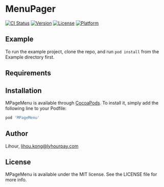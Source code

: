 # MenuPager

[![CI Status](https://img.shields.io/travis/Lihour/MPageMenu.svg?style=flat)](https://travis-ci.org/Lihour/MPageMenu)
[![Version](https://img.shields.io/cocoapods/v/MPageMenu.svg?style=flat)](https://cocoapods.org/pods/MPageMenu)
[![License](https://img.shields.io/cocoapods/l/MPageMenu.svg?style=flat)](https://cocoapods.org/pods/MPageMenu)
[![Platform](https://img.shields.io/cocoapods/p/MPageMenu.svg?style=flat)](https://cocoapods.org/pods/MPageMenu)

## Example

To run the example project, clone the repo, and run `pod install` from the Example directory first.

## Requirements

## Installation

MPageMenu is available through [CocoaPods](https://cocoapods.org). To install
it, simply add the following line to your Podfile:

```ruby
pod 'MPageMenu'
```

## Author

Lihour, lihou.kong@lyhourpay.com

## License

MPageMenu is available under the MIT license. See the LICENSE file for more info.
